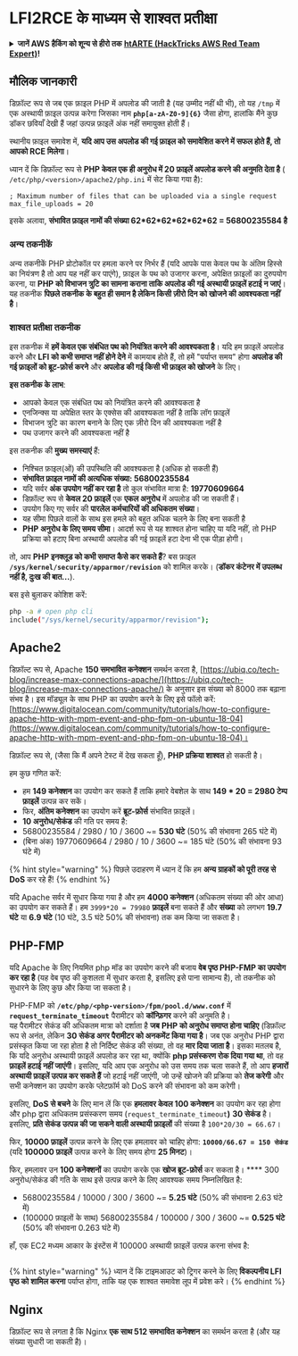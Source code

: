 # LFI2RCE के माध्यम से शाश्वत प्रतीक्षा

<details>

<summary><strong>जानें AWS हैकिंग को शून्य से हीरो तक</strong> <a href="https://training.hacktricks.xyz/courses/arte"><strong>htARTE (HackTricks AWS Red Team Expert)</strong></a><strong>!</strong></summary>

HackTricks का समर्थन करने के अन्य तरीके:

* यदि आप अपनी **कंपनी का विज्ञापन HackTricks में देखना चाहते हैं** या **HackTricks को PDF में डाउनलोड करना चाहते हैं** तो [**सब्सक्रिप्शन प्लान्स देखें**](https://github.com/sponsors/carlospolop)!
* [**आधिकारिक PEASS & HackTricks स्वैग**](https://peass.creator-spring.com) प्राप्त करें
* हमारे विशेष [**NFTs**](https://opensea.io/collection/the-peass-family) कलेक्शन, [**The PEASS Family**](https://opensea.io/collection/the-peass-family) खोजें
* **शामिल हों** 💬 [**डिस्कॉर्ड समूह**](https://discord.gg/hRep4RUj7f) या [**टेलीग्राम समूह**](https://t.me/peass) या हमें **ट्विटर** 🐦 [**@carlospolopm**](https://twitter.com/hacktricks_live)** पर फॉलो** करें।
* **हैकिंग ट्रिक्स साझा करें** द्वारा PRs सबमिट करके [**HackTricks**](https://github.com/carlospolop/hacktricks) और [**HackTricks Cloud**](https://github.com/carlospolop/hacktricks-cloud) github repos में।

</details>

## मौलिक जानकारी

डिफ़ॉल्ट रूप से जब एक फ़ाइल PHP में अपलोड की जाती है (यह उम्मीद नहीं थी भी), तो यह `/tmp` में एक अस्थायी फ़ाइल उत्पन्न करेगा जिसका नाम **`php[a-zA-Z0-9]{6}`** जैसा होगा, हालांकि मैंने कुछ डॉकर छवियाँ देखी हैं जहां उत्पन्न फ़ाइलें अंक नहीं समायुक्त होती हैं।

स्थानीय फ़ाइल समावेश में, **यदि आप उस अपलोड की गई फ़ाइल को समावेशित करने में सफल होते हैं, तो आपको RCE मिलेगा**।

ध्यान दें कि डिफ़ॉल्ट रूप से **PHP केवल एक ही अनुरोध में 20 फ़ाइलें अपलोड करने की अनुमति देता है** ( `/etc/php/<version>/apache2/php.ini` में सेट किया गया है):
```
; Maximum number of files that can be uploaded via a single request
max_file_uploads = 20
```
इसके अलावा, **संभावित फ़ाइल नामों की संख्या 62\*62\*62\*62\*62\*62 = 56800235584 है**

### अन्य तकनीकें

अन्य तकनीकें PHP प्रोटोकॉल पर हमला करने पर निर्भर हैं (यदि आपके पास केवल पथ के अंतिम हिस्से का नियंत्रण है तो आप यह नहीं कर पाएंगे), फ़ाइल के पथ को उजागर करना, अपेक्षित फ़ाइलों का दुरुपयोग करना, या **PHP को विभाजन त्रुटि का सामना कराना ताकि अपलोड की गई अस्थायी फ़ाइलें हटाई न जाएं**।
यह तकनीक **पिछले तकनीक के बहुत ही समान है लेकिन किसी ज़ीरो दिन को खोजने की आवश्यकता नहीं है**।

### शाश्वत प्रतीक्षा तकनीक

इस तकनीक में **हमें केवल एक संबंधित पथ को नियंत्रित करने की आवश्यकता है**। यदि हम फ़ाइलें अपलोड करने और **LFI को कभी समाप्त नहीं होने देने** में कामयाब होते हैं, तो हमें "पर्याप्त समय" होगा **अपलोड की गई फ़ाइलों को ब्रूट-फ़ोर्स करने** और **अपलोड की गई किसी भी फ़ाइल को खोजने** के लिए।

**इस तकनीक के लाभ**:

* आपको केवल एक संबंधित पथ को नियंत्रित करने की आवश्यकता है
* एनजिन्क्स या अपेक्षित स्तर के एक्सेस की आवश्यकता नहीं है ताकि लॉग फ़ाइलें
* विभाजन त्रुटि का कारण बनाने के लिए एक ज़ीरो दिन की आवश्यकता नहीं है
* पथ उजागर करने की आवश्यकता नहीं है

इस तकनीक की **मुख्य समस्याएं** हैं:

* निश्चित फ़ाइल(ओं) की उपस्थिति की आवश्यकता है (अधिक हो सकती हैं)
* **संभावित फ़ाइल नामों की अत्यधिक संख्या: 56800235584**
* यदि सर्वर **अंक उपयोग नहीं कर रहा है** तो कुल संभावित मात्रा है: **19770609664**
* डिफ़ॉल्ट रूप से **केवल 20 फ़ाइलें** एक **एकल अनुरोध** में अपलोड की जा सकती हैं।
* उपयोग किए गए सर्वर की **पारलेल कर्मचारियों की अधिकतम संख्या**।
* यह सीमा पिछले वालों के साथ इस हमले को बहुत अधिक चलने के लिए बना सकती है
* **PHP अनुरोध के लिए समय सीमा**। आदर्श रूप से यह शाश्वत होना चाहिए या यदि नहीं, तो PHP प्रक्रिया को हटाए बिना अस्थायी अपलोड की गई फ़ाइलें हटा देना भी एक पीड़ा होगी।

तो, आप **PHP इनक्लूड को कभी समाप्त कैसे कर सकते हैं**? बस फ़ाइल **`/sys/kernel/security/apparmor/revision`** को शामिल करके। (**डॉकर कंटेनर में उपलब्ध नहीं है, दुःख की बात...**).

बस इसे बुलाकर कोशिश करें:
```bash
php -a # open php cli
include("/sys/kernel/security/apparmor/revision");
```
## Apache2

डिफ़ॉल्ट रूप से, Apache **150 समभावित कनेक्शन** समर्थन करता है, [https://ubiq.co/tech-blog/increase-max-connections-apache/](https://ubiq.co/tech-blog/increase-max-connections-apache/) के अनुसार इस संख्या को 8000 तक बढ़ाना संभव है। इस मॉड्यूल के साथ PHP का उपयोग करने के लिए इसे फॉलो करें: [https://www.digitalocean.com/community/tutorials/how-to-configure-apache-http-with-mpm-event-and-php-fpm-on-ubuntu-18-04](https://www.digitalocean.com/community/tutorials/how-to-configure-apache-http-with-mpm-event-and-php-fpm-on-ubuntu-18-04)।

डिफ़ॉल्ट रूप से, (जैसा कि मैं अपने टेस्ट में देख सकता हूँ), **PHP प्रक्रिया शाश्वत** हो सकती है।

हम कुछ गणित करें:

* हम **149 कनेक्शन** का उपयोग कर सकते हैं ताकि हमारे वेबशेल के साथ **149 \* 20 = 2980 टेम्प फ़ाइलें** उत्पन्न कर सकें।
* फिर, **अंतिम कनेक्शन** का उपयोग करें **ब्रूट-फ़ोर्स** संभावित फ़ाइलें।
* **10 अनुरोध/सेकंड** की गति पर समय है:
* 56800235584 / 2980 / 10 / 3600 \~= **530 घंटे** (50% की संभावना 265 घंटे में)
* (बिना अंक) 19770609664 / 2980 / 10 / 3600 \~= 185 घंटे (50% की संभावना 93 घंटे में)

{% hint style="warning" %}
पिछले उदाहरण में ध्यान दें कि हम **अन्य ग्राहकों को पूरी तरह से DoS** कर रहे हैं!
{% endhint %}

यदि Apache सर्वर में सुधार किया गया है और हम **4000 कनेक्शन** (अधिकतम संख्या की ओर आधा) का उपयोग कर सकते हैं। हम `3999*20 = 79980` **फ़ाइलें** बना सकते हैं और **संख्या** को लगभग **19.7 घंटे** या **6.9 घंटे** (10 घंटे, 3.5 घंटे 50% की संभावना) तक कम किया जा सकता है।

## PHP-FMP

यदि Apache के लिए नियमित php मॉड का उपयोग करने की बजाय **वेब पृष्ठ PHP-FMP का उपयोग कर रहा है** (यह वेब पृष्ठ की कुशलता में सुधार करता है, इसलिए इसे पाना सामान्य है), तो तकनीक को सुधारने के लिए कुछ और किया जा सकता है।

PHP-FMP को **`/etc/php/<php-version>/fpm/pool.d/www.conf`** में **`request_terminate_timeout`** पैरामीटर को **कॉन्फ़िगर** करने की अनुमति है।\
यह पैरामीटर सेकंड की अधिकतम मात्रा को दर्शाता है **जब** **PHP को अनुरोध समाप्त होना चाहिए** (डिफ़ॉल्ट रूप से अनंत, लेकिन **30 सेकंड अगर पैरामीटर को अनकमेंट किया गया है**। जब एक अनुरोध PHP द्वारा प्रसंस्कृत किया जा रहा होता है तो निर्दिष्ट सेकंड की संख्या, तो वह **मार दिया जाता है**। इसका मतलब है, कि यदि अनुरोध अस्थायी फ़ाइलें अपलोड कर रहा था, क्योंकि **php प्रसंस्करण रोक दिया गया था**, तो वह **फ़ाइलें हटाई नहीं जाएंगी**। इसलिए, यदि आप एक अनुरोध को उस समय तक चला सकते हैं, तो आप **हजारों अस्थायी फ़ाइलें उत्पन्न कर सकते हैं** जो हटाई नहीं जाएंगी, जो उन्हें खोजने की प्रक्रिया को **तेज करेगी** और सभी कनेक्शन का उपयोग करके प्लेटफ़ॉर्म को DoS करने की संभावना को कम करेगी।

इसलिए, **DoS से बचने** के लिए मान लें कि एक **हमलावर केवल 100 कनेक्शन** का उपयोग कर रहा होगा और php द्वारा अधिकतम प्रसंस्करण समय (`request_terminate_timeout`**)** **30 सेकंड** है। इसलिए, **प्रति सेकंड उत्पन्न की जा सकने वाली अस्थायी फ़ाइलों** की संख्या है `100*20/30 = 66.67`।

फिर, **10000 फ़ाइलें** उत्पन्न करने के लिए एक हमलावर को चाहिए होगा: **`10000/66.67 = 150 सेकंड`** (यदि **100000 फ़ाइलें** उत्पन्न करने के लिए समय होगा **25 मिनट**)।

फिर, हमलावर उन **100 कनेक्शनों** का उपयोग करके एक **खोज ब्रूट-फ़ोर्स** कर सकता है। \*\*\*\* 300 अनुरोध/सेकंड की गति के साथ इसे उत्पन्न करने के लिए आवश्यक समय निम्नलिखित है:

* 56800235584 / 10000 / 300 / 3600 \~= **5.25 घंटे** (50% की संभावना 2.63 घंटे में)
* (100000 फ़ाइलों के साथ) 56800235584 / 100000 / 300 / 3600 \~= **0.525 घंटे** (50% की संभावना 0.263 घंटे में)

हाँ, एक EC2 मध्यम आकार के इंस्टेंस में 100000 अस्थायी फ़ाइलें उत्पन्न करना संभव है:

<figure><img src="../../.gitbook/assets/image (3) (1) (1) (3).png" alt=""><figcaption></figcaption></figure>

{% hint style="warning" %}
ध्यान दें कि टाइमआउट को ट्रिगर करने के लिए **विकल्पनीय LFI पृष्ठ को शामिल करना** पर्याप्त होगा, ताकि यह एक शाश्वत समावेश लूप में प्रवेश करे।
{% endhint %}

## Nginx

डिफ़ॉल्ट रूप से लगता है कि Nginx **एक साथ 512 समभावित कनेक्शन** का समर्थन करता है (और यह संख्या सुधारी जा सकती है)।
